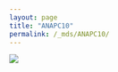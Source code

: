 ```yaml
---
layout: page
title: "ANAPC10"
permalink: /_mds/ANAPC10/
---
```


![](../../algns0/N127_5HSAA004369_aln_report.png?raw=true)
